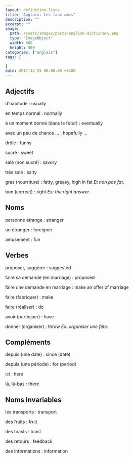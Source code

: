 ```yaml
---
layout: definition-lists
title: "Anglais: Les faux amis"
description: ""
excerpt: ""
image:
  path: assets/images/posts/english-dictionary.png
  type: "ImageObject"
  width: 600
  height: 400
categories: ["anglais"]
tags: [

]
date: 2017-12-25 00:00:00 +0100
---
```


## Adjectifs

d'habitude
: usually

en temps normal
: normally

à un moment donné (dans le futur)
: eventually

avec un peu de chance …
: hopefully …

drôle
: funny

sucré
: sweet

salé (non sucré)
: savory

très salé
: salty

gras (nourriture)
: fatty, greasy, high in fat
*Et non pas fat.*

bon (correct)
: right
*Ex: the right answer.*


## Noms

personne étrange
: stranger

un étranger
: foreigner

amusement
: fun


## Verbes

proposer, suggérer
: suggested

faire sa demande (en marriage)
: proposed

faire une demande en marriage
: make an offer of marriage

faire (fabriquer)
: make

faire (réaliser)
: do

avoir (participer)
: have

donner (organiser)
: throw
*Ex: organiser une fête.*


## Compléments

depuis (une date)
: since (date)

depuis (une période)
: for (period)

ici
: here

là, là-bas
: there



## Noms invariables

les transports
: transport

des fruits
: fruit

des toasts
: toast

des retours
: feedback

des informations
: information
